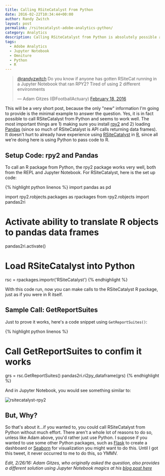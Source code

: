 ```yaml
---
title: Calling RSiteCatalyst From Python
date: 2016-02-22T10:34:44+00:00
author: Randy Zwitch
layout: post
permalink: /rsitecatalyst-adobe-analytics-python/
category: Analytics
description: Calling RSiteCatalyst from Python is absolutely possible and works quite well, using the rpy2 package
tags:
  - Adobe Analytics
  - Jupyter Notebook
  - Omniture
  - Python
  - R
---
```

<blockquote class="twitter-tweet" data-lang="en">
  <p dir="ltr" lang="en">
    <a href="https://twitter.com/randyzwitch">@randyzwitch</a> Do you know if anyone has gotten RSiteCat running in a Jupyter Notebook that ran RPY2? Tired of using 2 different environments
  </p>

  <p>
    — Adam Gitzes (@FootballActuary) <a href="https://twitter.com/FootballActuary/status/700350988842995712">February 18, 2016</a>
  </p>
</blockquote>

This will be a very short post, because the only "new" information I'm going to provide is the minimal example to answer the question. Yes, it is in fact possible to call RSiteCatalyst from Python and seems to work well. The most important things are 1) making sure you install [rpy2](http://rpy2.readthedocs.org/en/version_2.7.x/) and 2) loading [Pandas](http://pandas.pydata.org/) (since so much of RSiteCatalyst is API calls returning data frames). It doesn't hurt to already have experience using [RSiteCatalyst](http://randyzwitch.com/tags/#rsitecatalyst) in [R](/tags/#r), since all we're doing here is using Python to pass code to R.

## Setup Code: rpy2 and Pandas

To call an R package from Python, the rpy2 package works very well, both from the REPL and Jupyter Notebook. For RSiteCatalyst, here is the set up code:

{% highlight python linenos %}
import pandas as pd

import rpy2.robjects.packages as rpackages
from rpy2.robjects import pandas2ri

# Activate ability to translate R objects to pandas data frames
pandas2ri.activate()

# Load RSiteCatalyst into Python
rsc = rpackages.importr('RSiteCatalyst')
{% endhighlight %}

With this code run, now you can make calls to the RSiteCatalyst R package, just as if you were in R itself.

## Sample Call: GetReportSuites

Just to prove it works, here's a code snippet using `GetReportSuites()`:

{% highlight python linenos %}
# Call GetReportSuites to confim it works
grs = rsc.GetReportSuites()
pandas2ri.ri2py_dataframe(grs)
{% endhighlight %}

And in Jupyter Notebook, you would see something similar to:

![rsitecatalyst-rpy2](/wp-content/uploads/2016/02/rsitecatalyst-rpy2-1-1024x424.png)

## But, Why?

So that's about it...if you wanted to, you could call RSiteCatalyst from Python without much effort. There aren't a whole lot of reasons to do so, unless like Adam above, you'd rather just use Python. I suppose if you wanted to use some other Python packages, such as [Flask](http://flask.pocoo.org/docs/0.10/) to create a dashboard or [Seaborn](http://stanford.edu/~mwaskom/software/seaborn/) for visualization you might want to do this. Until I got this tweet, it never occurred to me to do this, so YMMV.

_Edit, 2/26/16: Adam Gitzes, who originally asked the question, also provides a different solution using Jupyter Notebook magics at his [blog post here](http://maassmedia.com/r-site-catalyst-python.php)_
